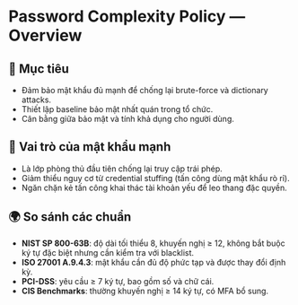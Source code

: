 # Password Complexity Policy — Overview

## 🎯 Mục tiêu
- Đảm bảo mật khẩu đủ mạnh để chống lại brute-force và dictionary attacks.  
- Thiết lập baseline bảo mật nhất quán trong tổ chức.  
- Cân bằng giữa bảo mật và tính khả dụng cho người dùng.

## 🔑 Vai trò của mật khẩu mạnh
- Là lớp phòng thủ đầu tiên chống lại truy cập trái phép.  
- Giảm thiểu nguy cơ từ credential stuffing (tấn công dùng mật khẩu rò rỉ).  
- Ngăn chặn kẻ tấn công khai thác tài khoản yếu để leo thang đặc quyền.

## 🌍 So sánh các chuẩn
- **NIST SP 800-63B**: độ dài tối thiểu 8, khuyến nghị ≥ 12, không bắt buộc ký tự đặc biệt nhưng cần kiểm tra với blacklist.  
- **ISO 27001 A.9.4.3**: mật khẩu cần đủ độ phức tạp và được thay đổi định kỳ.  
- **PCI-DSS**: yêu cầu ≥ 7 ký tự, bao gồm số và chữ cái.  
- **CIS Benchmarks**: thường khuyến nghị ≥ 14 ký tự, có MFA bổ sung.
